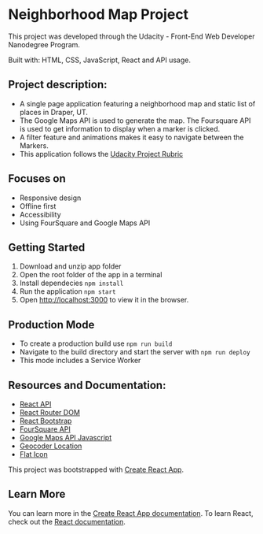 # Neighborhood Map Project

This project was developed through the Udacity - Front-End Web Developer Nanodegree Program.

Built with: HTML, CSS, JavaScript, React and API usage.

## Project description:

- A single page application featuring a neighborhood map and static list of places in Draper, UT.
- The Google Maps API is used to generate the map. The Foursquare API is used to get information to display when a marker is clicked.
- A filter feature and animations makes it easy to navigate between the Markers.
- This application follows the [Udacity Project Rubric](https://review.udacity.com/#!/rubrics/1351/view)

## Focuses on

- Responsive design
- Offline first
- Accessibility
- Using FourSquare and Google Maps API

## Getting Started

1. Download and unzip app folder
2. Open the root folder of the app in a terminal
3. Install dependecies `npm install`
4. Run the application `npm start`
5. Open [http://localhost:3000](http://localhost:3000) to view it in the browser.

## Production Mode

- To create a production build use `npm run build`
- Navigate to the build directory and start the server with `npm run deploy`
- This mode includes a Service Worker

## Resources and Documentation:

- [React API](https://reactjs.org/)
- [React Router DOM](https://www.npmjs.com/package/react-router-dom)
- [React Bootstrap](https://react-bootstrap.github.io/)
- [FourSquare API](https://developer.foursquare.com/)
- [Google Maps API Javascript](https://developers.google.com/maps/documentation/javascript/tutorial)
- [Geocoder Location](https://google-developers.appspot.com/maps/documentation/utils/geocoder/#place_id%3DChIJD18TU1GAUocRsnDPJq-jOuo)
- [Flat Icon](https://www.flaticon.com/)

This project was bootstrapped with [Create React App](https://github.com/facebook/create-react-app).

## Learn More

You can learn more in the [Create React App documentation](https://facebook.github.io/create-react-app/docs/getting-started).
To learn React, check out the [React documentation](https://reactjs.org/).
